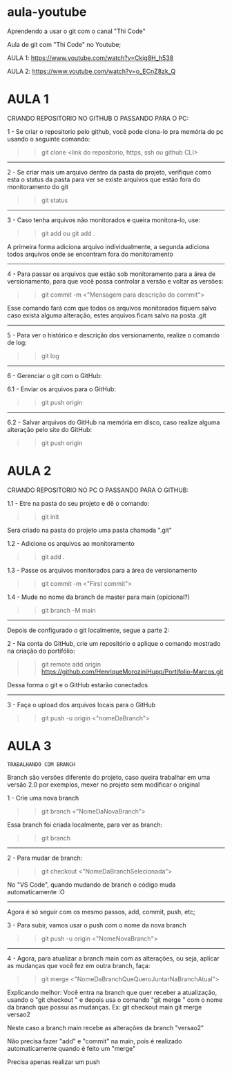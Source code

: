 # aula-youtube
Aprendendo a usar o git com o canal "Thi Code"

Aula de git com "Thi Code" no Youtube;

AULA 1: https://www.youtube.com/watch?v=Ckig8H_h538

AULA 2: https://www.youtube.com/watch?v=o_ECnZ8zk_Q


# AULA 1

CRIANDO REPOSITORIO NO GITHUB O PASSANDO PARA O PC:

1 - Se criar o repositorio pelo github, você pode clona-lo pra memória do pc usando o seguinte comando:

>> git clone <link do repositorio, https, ssh ou github CLI>

-------------------

2 - Se criar mais um arquivo dentro da pasta do projeto, verifique como esta o status da pasta para ver se existe arquivos que estão fora do monitoramento do git

>> git status

-------------------

3 - Caso tenha arquivos não monitorados e queira monitora-lo, use:

>> git add <nome do arquivo>
ou
>> git add .

A primeira forma adiciona arquivo individualmente, a segunda adiciona todos arquivos onde se encontram fora do monitoramento

-------------------

4 - Para passar os arquivos que estão sob monitoramento para a área de versionamento, para que você possa controlar a versão e voltar as versões:

>> git commit -m <"Mensagem para descrição do commit">

Esse comando fará com que todos os arquivos monitorados fiquem salvo caso exista alguma alteração, estes arquivos ficam salvo na posta .git

-------------------

5 -  Para ver o histórico e descrição dos versionamento, realize o comando de log:

>> git log

-------------------

6 - Gerenciar o git com o GitHub:

6.1 - Enviar os arquivos para o GitHub:

>> git push origin <Nome da branch>

----

6.2 - Salvar arquivos do GitHub na memória em disco, caso realize alguma alteração pelo site do GitHub:

>> git push origin <Nome da branch>



# AULA 2

CRIANDO REPOSITORIO NO PC O PASSANDO PARA O GITHUB:

1.1 - Etre na pasta do seu projeto e dê o comando:

>> git init

Será criado na pasta do projeto uma pasta chamada ".git"

1.2 - Adicione os arquivos ao monitoramento

>> git add .

1.3 - Passe os arquivos monitorados para a área de versionamento

>> git commit -m <"First commit">

1.4 - Mude no nome da branch de master para main (opicional?)

>> git branch -M main

-------------------

Depois de configurado o git localmente, segue a parte 2:

2 - Na conta do GitHub, crie um repositório e aplique o comando mostrado na criação do portifólio:

>> git remote add origin https://github.com/HenriqueMoroziniHupp/Portifolio-Marcos.git

Dessa forma o git e o GitHub estarão conectados

-------------------

3 - Faça o upload dos arquivos locais para o GitHub

>> git push -u origin <"nomeDaBranch">
 

# AULA 3
	TRABALHANDO COM BRANCH
	
Branch são versões diferente do projeto, caso queira trabalhar em uma versão 2.0 por exemplos, mexer no projeto sem modificar o original

1 - Crie uma nova branch

>> git branch <"NomeDaNovaBranch">

Essa branch foi criada localmente, para ver as branch:

>> git branch

-------------------

2 - Para mudar de branch:

>> git checkout <"NomeDaBranchSelecionada">

No "VS Code", quando mudando de branch o código muda automaticamente :O

-------------------

Agora é só seguir com os mesmo passos, add, commit, push, etc;


3 - Para subir, vamos usar o push com o nome da nova branch

>> git push -u origin <"NomeNovaBranch">

-------------------

4 - Agora, para atualizar a branch main com as alterações, ou seja, aplicar as mudanças que você fez em outra branch, faça:

>> git merge <"NomeDaBranchQueQueroJuntarNaBranchAtual">

Explicando melhor:
Você entra na branch que quer receber a atualização, usando o "git checkout <NomeDaBranch>" e depois usa o comando "git merge <NomeDaBranch>" com o nome da branch que possui as mudanças.
Ex: 
git checkout main
git merge versao2

Neste caso a branch main recebe as alterações da branch "versao2"

Não precisa fazer "add" e "commit" na main, pois é realizado automaticamente quando é feito um "merge"

Precisa apenas realizar um push
